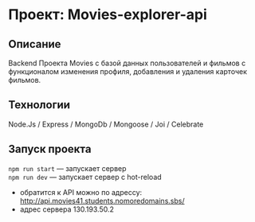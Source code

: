 # Проект: Movies-explorer-api

## Описание
Backend Проекта Movies с базой данных пользователей и фильмов с функционалом изменения профиля, добавления и удаления карточек фильмов.

## Технологии
Node.Js / Express / MongoDb / Mongoose / Joi / Celebrate

## Запуск проекта
`npm run start` — запускает сервер
<br>
`npm run dev` — запускает сервер с hot-reload

- обратится к API можно по адрессу: http://api.movies41.students.nomoredomains.sbs/
- адрес сервера 130.193.50.2
